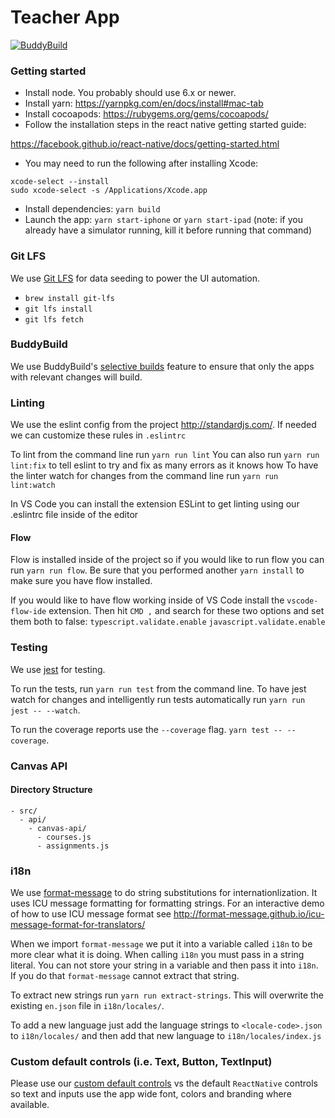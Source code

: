 # Teacher App
[![BuddyBuild](https://dashboard.buddybuild.com/api/statusImage?appID=58b0b2116096900100863eb8&branch=develop&build=latest)](https://dashboard.buddybuild.com/apps/58b0b2116096900100863eb8/build/latest?branch=develop)

### Getting started

- Install node. You probably should use 6.x or newer.
- Install yarn: https://yarnpkg.com/en/docs/install#mac-tab
- Install cocoapods: https://rubygems.org/gems/cocoapods/
- Follow the installation steps in the react native getting started guide:

https://facebook.github.io/react-native/docs/getting-started.html

- You may need to run the following after installing Xcode:

```
xcode-select --install
sudo xcode-select -s /Applications/Xcode.app
```

- Install dependencies: `yarn build`
- Launch the app: `yarn start-iphone` or `yarn start-ipad`
  (note: if you already have a simulator running, kill it before running that
   command)

### Git LFS

We use [Git LFS](https://git-lfs.github.com/) for data seeding to power the UI automation.

- `brew install git-lfs`
- `git lfs install`
- `git lfs fetch`

### BuddyBuild
We use BuddyBuild's [selective builds](https://docs.buddybuild.com/builds/selective_builds.html) feature to ensure that only the apps with relevant changes will build.

### Linting
We use the eslint config from the project http://standardjs.com/.
If needed we can customize these rules in `.eslintrc`

To lint from the command line run `yarn run lint`
You can also run `yarn run lint:fix` to tell eslint to try and fix as many errors as it knows how
To have the linter watch for changes from the command line run `yarn run lint:watch`

In VS Code you can install the extension ESLint to get linting using our .eslintrc file inside of the editor

#### Flow

Flow is installed inside of the project so if you would like to run flow you can run
`yarn run flow`. Be sure that you performed another `yarn install` to make sure you have flow installed.

If you would like to have flow working inside of VS Code install the `vscode-flow-ide` extension.
Then hit `CMD ,` and search for these two options and set them both to false:
`typescript.validate.enable`
`javascript.validate.enable`

### Testing

We use [jest](https://facebook.github.io/jest/) for testing.

To run the tests, run `yarn run test` from the command line. To have jest watch
for changes and intelligently run tests automatically run `yarn run jest -- --watch`.

To run the coverage reports use the `--coverage` flag. `yarn test -- --coverage`.

### Canvas API

#### Directory Structure

```
- src/
  - api/
    - canvas-api/
      - courses.js
      - assignments.js
```

### i18n

We use [format-message](https://github.com/format-message/format-message) to do string substitutions
for internationlization. It uses ICU message formatting for formatting strings. For an interactive demo
of how to use ICU message format see http://format-message.github.io/icu-message-format-for-translators/

When we import `format-message` we put it into a variable called `i18n` to be more clear what it is doing.
When calling `i18n` you must pass in a string literal. You can not store your string in a variable
and then pass it into `i18n`. If you do that `format-message` cannot extract that string.

To extract new strings run `yarn run extract-strings`. This will overwrite the existing `en.json` file
in `i18n/locales/`.

To add a new language just add the language strings to `<locale-code>.json` to `i18n/locales/` and then add
that new language to `i18n/locales/index.js`

### Custom default controls (i.e. Text, Button, TextInput)
Please use our [custom default controls](docs/CUSTOM_DEFAULT_CONTROLS.md) vs the default `ReactNative` controls so text and inputs use the app wide font, colors and branding where available.
